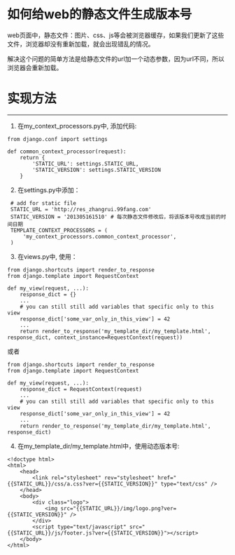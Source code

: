如何给web的静态文件生成版本号
=============================================
web页面中，静态文件：图片、css、js等会被浏览器缓存，如果我们更新了这些文件，浏览器却没有重新加载，就会出现错乱的情况。

解决这个问题的简单方法是给静态文件的url加一个动态参数，因为url不同，所以浏览器会重新加载。

# 实现方法
---------------------
1. 在my_context_processors.py中, 添加代码: 

```
from django.conf import settings

def common_context_processor(request):
    return {
        'STATIC_URL': settings.STATIC_URL,
        'STATIC_VERSION': settings.STATIC_VERSION
    }

```

2. 在settings.py中添加：

```
 # add for static file                                       
 STATIC_URL = 'http://res_zhangrui.99fang.com'               
 STATIC_VERSION = '201305161510' # 每次静态文件修改后，将该版本号改成当前的时间日期                            
 TEMPLATE_CONTEXT_PROCESSORS = (                             
     'my_context_processors.common_context_processor',    
 )                                                           
```

3. 在views.py中, 使用：

```
from django.shortcuts import render_to_response
from django.template import RequestContext

def my_view(request, ...):  
    response_dict = {} 
    ...
    # you can still still add variables that specific only to this view
    response_dict['some_var_only_in_this_view'] = 42
    ...
    return render_to_response('my_template_dir/my_template.html', response_dict, context_instance=RequestContext(request))
``` 

或者

```
from django.shortcuts import render_to_response
from django.template import RequestContext

def my_view(request, ...):  
    response_dict = RequestContext(request)
    ...
    # you can still still add variables that specific only to this view
    response_dict['some_var_only_in_this_view'] = 42
    ...
    return render_to_response('my_template_dir/my_template.html', response_dict)
```

4. 在my_template_dir/my_template.html中，使用动态版本号:

```
<!doctype html>
<html>
	<head>
		<link rel="stylesheet" rev="stylesheet" href="{{STATIC_URL}}/css/a.css?ver={{STATIC_VERSION}}" type="text/css" />
	</head>
	<body>
		<div class="logo">
			<img src="{{STATIC_URL}}/img/logo.png?ver={{STATIC_VERSION}}" />
		</div>
		<script type="text/javascript" src="{{STATIC_URL}}/js/footer.js?ver={{STATIC_VERSION}}"></script>
	</body>
</html>
```


